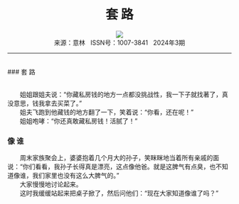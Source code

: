 # <center>套 路</center>

<div align=center><img src="https://raw.githubusercontent.com/leaguecn/magazines/main/img_authors/%d7%f7%d5%df%a3%ba.jpg"></div>

<center>来源：意林   ISSN号：1007-3841   2024年3期</center>

* * *

<br>### 套 路

  
<br>　　姐姐跟姐夫说：“你藏私房钱的地方一点都没挑战性，我一下子就找著了，真没意思，钱我拿去买菜了。”  
　　姐夫飞跑到他藏钱的地方翻了一下，笑着说：“你看，还在呢！”  
　　姐姐咆哮：“你还真敢藏私房钱！活腻了！”

### 像 谁

  
　　周末家族聚会上，婆婆抱着几个月大的孙子，笑眯眯地当着所有亲戚的面说：“你们看看，我孙子长得真是漂亮，这点像他爸。就是这脾气有点臭，也不知道像谁，我们家里也没有这么大脾气的。”  
　　大家慢慢地讨论起来。  
　　这时我缓缓站起来把桌子掀了，然后问他们：“现在大家知道像谁了吗？”
